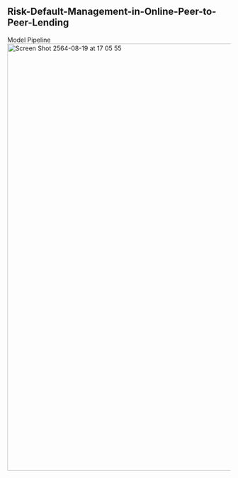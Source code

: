 ## Risk-Default-Management-in-Online-Peer-to-Peer-Lending
Model Pipeline  
<img width="965" alt="Screen Shot 2564-08-19 at 17 05 55" src="https://user-images.githubusercontent.com/57803622/130050328-488d6a52-4474-4313-b5bd-e3a80fc2b7fe.png">
